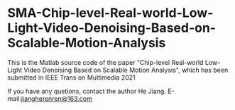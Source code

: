 # SMA-Chip-level-Real-world-Low-Light-Video-Denoising-Based-on-Scalable-Motion-Analysis
This is the Matlab source code of the paper "Chip-level Real-world Low-Light Video Denoising Based on Scalable Motion Analysis", which has been submitted in IEEE Trans on Multimedia 2021

If you have any quetions, contact the author He Jiang. E-mail:jiangherenren@163.com
